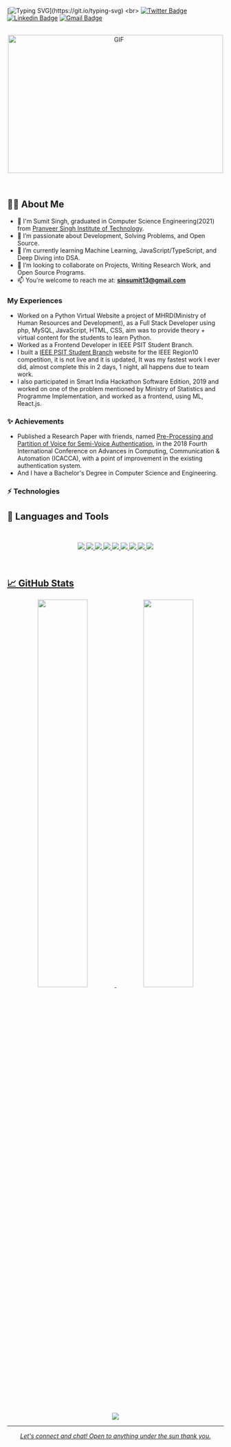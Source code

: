 <!-- Typing SVG -->
[![Typing SVG](https://readme-typing-svg.herokuapp.com?size=24&width=600&lines=Welcome+To+Sumit+Singh's+Github+Profile..)](https://git.io/typing-svg)
<br>
  [![Twitter Badge](https://img.shields.io/badge/-SinghSumit7388-blue?style=flat-square&logo=Twitter&logoColor=white&link=https://twitter.com/SinghSumit7388)](https://twitter.com/SinghSumit7388)
  [![Linkedin Badge](https://img.shields.io/badge/-SumitSingh-darkblue?style=flat-square&logo=Linkedin&logoColor=white&link=https://www.linkedin.com/in/sumit-singh-1252b0186/)](https://www.linkedin.com/in/sumit-singh-1252b0186/)
  [![Gmail Badge](https://img.shields.io/badge/-sinsumit13@gmail.com-c14438?style=flat-square&logo=Gmail&logoColor=white&link=mailto:sinsumit13@gmail@gmail.com)](mailto:sinsumit13@gmail@gmail.com)
  <br>
  <br> 
 <p align="center">
<img align="center" alt="GIF" src="https://github.com/abhisheknaiidu/abhisheknaiidu/blob/master/code.gif?raw=true" width="500" height="320" />
</p> <br>

## 🙋‍♂️ About Me

- 👋 I'm Sumit Singh, graduated in Computer Science Engineering(2021) from [Pranveer Singh Institute of Technology](https://psit.ac.in/).
- 👀 I’m passionate about Development, Solving Problems, and Open Source. 
- 🌱 I’m currently learning Machine Learning, JavaScript/TypeScript, and Deep Diving into DSA.
- 💞️ I’m looking to collaborate on Projects, Writing Research Work, and Open Source Programs.
- 📫 You're welcome to reach me  at: **sinsumit13@gmail.com**

### My Experiences

- Worked on a Python Virtual Website a project of MHRD(Ministry of Human Resources and Development), as a Full Stack Developer using php, MySQL, JavaScript, HTML, CSS, aim was to provide theory + virtual content for the students to learn Python.
- Worked as a Frontend Developer in IEEE PSIT Student Branch.
- I built a [IEEE PSIT Student Branch](http://fgethell.xyz/zeus/ieee/) website for the IEEE Region10 competition, it is not live and it is updated, It was my fastest work I ever did, almost complete this in 2 days, 1 night, all happens due to team work.
- I also participated in Smart India Hackathon Software Edition, 2019 and worked on one of the problem mentioned by Ministry of Statistics and Programme Implementation, and worked as a frontend, using ML, React.js.
  <br>
### ✨ Achievements

- Published a Research Paper with friends, named [Pre-Processing and Partition of Voice for Semi-Voice Authentication](https://ieeexplore.ieee.org/document/8776849), in the 2018 Fourth International Conference on Advances in Computing, Communication & Automation (ICACCA), with a point of improvement in the existing authentication system.
- And I have a Bachelor's Degree in Computer Science and Engineering.
  <br>
### ⚡ Technologies

## 🚀 Languages and Tools
<br/>

<p align="center">
    <a href = "https://www.markdownguide.org/basic-syntax/"><img src ="https://img.shields.io/badge/JavaScript-ED8B00?style=for-the-badge&logo=javascript&logoColor=white">
    <a href = "https://www.markdownguide.org/basic-syntax/"><img src ="https://img.shields.io/badge/C%2B%2B-00599C?style=for-the-badge&logo=c%2B%2B&logoColor=white">
    <a href = "https://www.markdownguide.org/basic-syntax/"><img src ="https://img.shields.io/badge/Java-ED8B00?style=for-the-badge&logo=java&logoColor=white">
    <a href = "https://www.markdownguide.org/basic-syntax/"><img src ="https://img.shields.io/badge/Python-3776AB?style=for-the-badge&logo=python&logoColor=white">
    <a href = "https://www.markdownguide.org/basic-syntax/"><img src ="https://img.shields.io/badge/HTML5-E34F26?style=for-the-badge&logo=html5&logoColor=white">
    <a href = "https://www.markdownguide.org/basic-syntax/"><img src ="https://img.shields.io/badge/CSS3-1572B6?style=for-the-badge&logo=css3&logoColor=white">
    <a href = "https://www.markdownguide.org/basic-syntax/"><img src ="https://img.shields.io/badge/MySQL-00000F?style=for-the-badge&logo=mysql&logoColor=white">
    <a href = "https://www.markdownguide.org/basic-syntax/"><img src ="https://img.shields.io/badge/Git-F05032?style=for-the-badge&logo=git&logoColor=white">
    <a href = "https://www.markdownguide.org/basic-syntax/"><img src ="https://img.shields.io/badge/Markdown-000000?style=for-the-badge&logo=markdown&logoColor=white">
</p>

<br/>
     

## 📈 GitHub Stats <br>
<p align="center">
	
  <img width="48%" src="https://github-readme-stats.vercel.app/api?username=Sin-Sumit&show_icons=true&theme=vue-dark" />
  <img width="48%" src="https://github-readme-streak-stats.herokuapp.com/?user=Sin-Sumit&theme=vue-dark" />
</p>
<div align="center">
<img src="https://activity-graph.herokuapp.com/graph?username=Sin-Sumit&bg_color=FFFFFF&color=000000&line=000000&point=00FF00"></div>

***
<p align="center">
  <i>Let's connect and chat! Open to anything under the sun thank you.</i>
<!---
Sin-Sumit/Sin-Sumit is a ✨ special ✨ repository because its `README.md` (this file) appears on your GitHub profile.
You can click the Preview link to take a look at your changes.
--->

